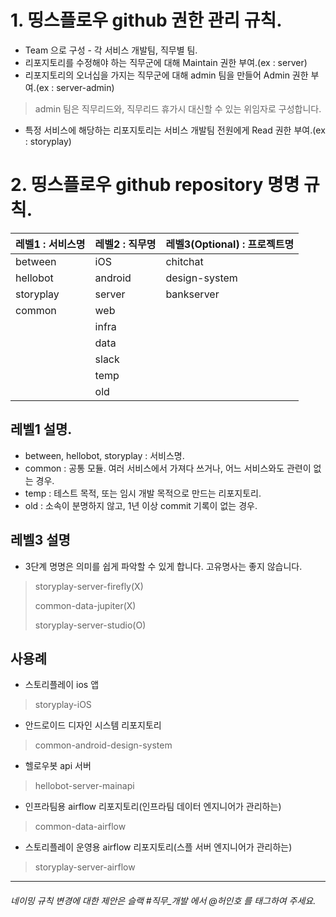 # 1. 띵스플로우 github 권한 관리 규칙.
* Team 으로 구성 - 각 서비스 개발팀, 직무별 팀.
* 리포지토리를 수정해야 하는 직무군에 대해 Maintain 권한 부여.(ex : server)
* 리포지토리의 오너십을 가지는 직무군에 대해 admin 팀을 만들어 Admin 권한 부여.(ex : server-admin)
> admin 팀은 직무리드와, 직무리드 휴가시 대신할 수 있는 위임자로 구성합니다.
* 특정 서비스에 해당하는 리포지토리는 서비스 개발팀 전원에게 Read 권한 부여.(ex : storyplay)

# 2. 띵스플로우 github repository 명명 규칙.

|레벨1 : 서비스명|레벨2 : 직무명|레벨3(Optional) : 프로젝트명|
|------|---|---|
|between|iOS|chitchat|
|hellobot|android|design-system|
|storyplay|server|bankserver|
|common|web|   |
||infra|   |
||data|   |
| |slack| |
| |temp| |
| |old| |

## 레벨1 설명.
  * between, hellobot, storyplay : 서비스명.
  * common : 공통 모듈. 여러 서비스에서 가져다 쓰거나, 어느 서비스와도 관련이 없는 경우.
  * temp : 테스트 목적, 또는 임시 개발 목적으로 만드는 리포지토리. 
  * old : 소속이 분명하지 않고, 1년 이상 commit 기록이 없는 경우.
## 레벨3 설명
  * 3단계 명명은 의미를 쉽게 파악할 수 있게 합니다. 고유명사는 좋지 않습니다. 
  > storyplay-server-firefly(X)
  >
  > common-data-jupiter(X)
  >
  > storyplay-server-studio(O)

## 사용례
  * 스토리플레이 ios 앱
  > storyplay-iOS
  * 안드로이드 디자인 시스템 리포지토리
  > common-android-design-system
  * 헬로우봇 api 서버 
  > hellobot-server-mainapi
  * 인프라팀용 airflow 리포지토리(인프라팀 데이터 엔지니어가 관리하는) 
  > common-data-airflow
  * 스토리플레이 운영용 airflow 리포지토리(스플 서버 엔지니어가 관리하는) 
  > storyplay-server-airflow

***

###### 네이밍 규칙 변경에 대한 제안은 슬랙 #직무_개발 에서 @허인호 를 태그하여 주세요.
